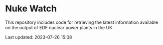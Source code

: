 # Nuke Watch

This repository includes code for retrieving the latest information available on the output of EDF nuclear power plants in the UK.

Last updated: 2023-07-26 15:08